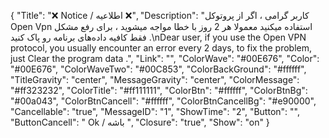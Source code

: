{
"Title": "❌  Notice  /  اطلاعیه  ❌",
"Description": "کاربر گرامی ، اگر از پروتوکل Open Vpn استفاده میکنید معمولا هر 2 روز با خطا مواجه میشوید ، برای رفع مشکل فقط کافیه داده‌های برنامه رو پاک کنید .\nDear user, if you use the Open VPN protocol, you usually encounter an error every 2 days, to fix the problem, just Clear the program data .",
"Link": "",
"ColorWave": "#00E676",
"Color": "#00E676",
"ColorWaveTwo": "#00C853",
"ColorBackGround": "#ffffff",
"TitleGravity": "center",
"MessageGravity": "center",
"ColorMessage": "#ff323232",
"ColorTitle": "#ff111111",
"ColorBtn": "#ffffff",
"ColorBtnBg": "#00a043",
"ColorBtnCancell": "#ffffff",
"ColorBtnCancellBg": "#e90000",
"Cancellable": "true",
"MessageID": "1",
"ShowTime": "2",
"Button": "",
"ButtonCancell": " Ok  /  باشه ",
"Closure": "true",
"Show": "on"
}
